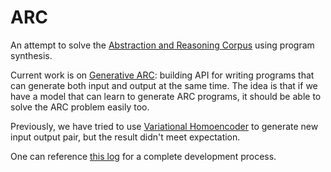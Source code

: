 # ARC
An attempt to solve the [Abstraction and Reasoning Corpus](https://github.com/fchollet/ARC) using program synthesis. 

Current work is on [Generative ARC](./GARC/): building API for writing programs that can generate both input and output at the same time. The idea is that if we have a model that can learn to generate ARC programs, it should be able to solve the ARC problem easily too. 

Previously, we have tried to use [Variational Homoencoder](./vhe/) to generate new input output pair, but the result didn't meet expectation. 

One can reference [this log](./log.md) for a complete development process. 